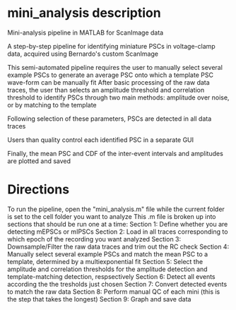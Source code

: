 # mini_analysis description
Mini-analysis pipeline in MATLAB for ScanImage data

A step-by-step pipeline for identifying miniature PSCs in voltage-clamp data, acquired using Bernardo's custom ScanImage

This semi-automated pipeline requires the user to manually select several example PSCs to generate an average PSC onto which a template PSC wave-form can be manually fit
After basic processing of the raw data traces, the user than selects an amplitude threshold and correlation threshold to identify PSCs through two main methods: amplitude over noise, or by matching to the template

Following selection of these parameters, PSCs are detected in all data traces

Users than quality control each identified PSC in a separate GUI

Finally, the mean PSC and CDF of the inter-event intervals and amplitudes are plotted and saved

# Directions
To run the pipeline, open the "mini_analysis.m" file while the current folder is set to the cell folder you want to analyze
  This .m file is broken up into sections that should be run one at a time:
  Section 1: Define whether you are detecting mEPSCs or mIPSCs 
  Section 2: Load in all traces corresponding to which epoch of the recording you want analyzed
  Section 3: Downsample/Filter the raw data traces and trim out the RC check
  Section 4: Manually select several example PSCs and match the mean PSC to a template, determined by a multiexponential fit
  Section 5: Select the amplitude and correlation thresholds for the amplitude detection and template-matching detection, respsectively
  Section 6: Detect all events according the the tresholds just chosen
  Section 7: Convert detected events to match the raw data
  Section 8: Perform manual QC of each mini (this is the step that takes the longest)
  Section 9: Graph and save data
